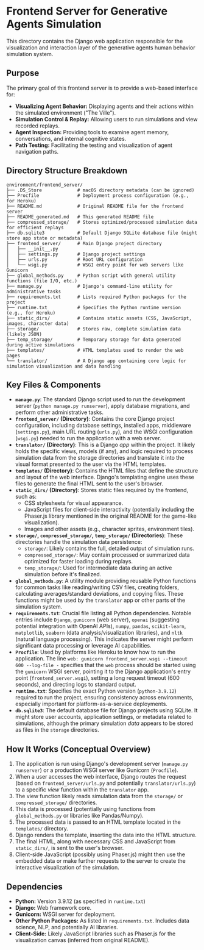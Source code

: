 # Frontend Server for Generative Agents Simulation

This directory contains the Django web application responsible for the visualization and interaction layer of the generative agents human behavior simulation system.

## Purpose

The primary goal of this frontend server is to provide a web-based interface for:

*   **Visualizing Agent Behavior:** Displaying agents and their actions within the simulated environment ("The Ville").
*   **Simulation Control & Replay:** Allowing users to run simulations and view recorded replays.
*   **Agent Inspection:** Providing tools to examine agent memory, conversations, and internal cognitive states.
*   **Path Testing:** Facilitating the testing and visualization of agent navigation paths.

## Directory Structure Breakdown

```
environment/frontend_server/
├── .DS_Store             # macOS directory metadata (can be ignored)
├── Procfile              # Deployment process configuration (e.g., for Heroku)
├── README.md             # Original README file for the frontend server
├── README_generated.md   # This generated README file
├── compressed_storage/   # Stores optimized/processed simulation data for efficient replays
├── db.sqlite3            # Default Django SQLite database file (might store app state or metadata)
├── frontend_server/      # Main Django project directory
│   ├── __init__.py
│   ├── settings.py       # Django project settings
│   ├── urls.py           # Root URL configuration
│   └── wsgi.py           # WSGI entry point for web servers like Gunicorn
├── global_methods.py     # Python script with general utility functions (file I/O, etc.)
├── manage.py             # Django's command-line utility for administrative tasks
├── requirements.txt      # Lists required Python packages for the project
├── runtime.txt           # Specifies the Python runtime version (e.g., for Heroku)
├── static_dirs/          # Contains static assets (CSS, JavaScript, images, character data)
├── storage/              # Stores raw, complete simulation data (likely JSON)
├── temp_storage/         # Temporary storage for data generated during active simulations
├── templates/            # HTML templates used to render the web pages
└── translator/           # A Django app containing core logic for simulation visualization and data handling
```

## Key Files & Components

*   **`manage.py`**: The standard Django script used to run the development server (`python manage.py runserver`), apply database migrations, and perform other administrative tasks.
*   **`frontend_server/` (Directory)**: Contains the core Django project configuration, including database settings, installed apps, middleware (`settings.py`), main URL routing (`urls.py`), and the WSGI configuration (`wsgi.py`) needed to run the application with a web server.
*   **`translator/` (Directory)**: This is a Django *app* within the project. It likely holds the specific views, models (if any), and logic required to process simulation data from the storage directories and translate it into the visual format presented to the user via the HTML templates.
*   **`templates/` (Directory)**: Contains the HTML files that define the structure and layout of the web interface. Django's templating engine uses these files to generate the final HTML sent to the user's browser.
*   **`static_dirs/` (Directory)**: Stores static files required by the frontend, such as:
    *   CSS stylesheets for visual appearance.
    *   JavaScript files for client-side interactivity (potentially including the Phaser.js library mentioned in the original README for the game-like visualization).
    *   Images and other assets (e.g., character sprites, environment tiles).
*   **`storage/`, `compressed_storage/`, `temp_storage/` (Directories)**: These directories handle the simulation data persistence:
    *   `storage/`: Likely contains the full, detailed output of simulation runs.
    *   `compressed_storage/`: May contain processed or summarized data optimized for faster loading during replays.
    *   `temp_storage/`: Used for intermediate data during an active simulation before it's finalized.
*   **`global_methods.py`**: A utility module providing reusable Python functions for common tasks like reading/writing CSV files, creating folders, calculating averages/standard deviations, and copying files. These functions might be used by the `translator` app or other parts of the simulation system.
*   **`requirements.txt`**: Crucial file listing all Python dependencies. Notable entries include `Django`, `gunicorn` (web server), `openai` (suggesting potential integration with OpenAI APIs), `numpy`, `pandas`, `scikit-learn`, `matplotlib`, `seaborn` (data analysis/visualization libraries), and `nltk` (natural language processing). This indicates the server might perform significant data processing or leverage AI capabilities.
*   **`Procfile`**: Used by platforms like Heroku to know how to run the application. The line `web: gunicorn frontend_server.wsgi --timeout 600 --log-file -` specifies that the `web` process should be started using the `gunicorn` WSGI server, pointing it to the Django application's entry point (`frontend_server.wsgi`), setting a long request timeout (600 seconds), and directing logs to standard output.
*   **`runtime.txt`**: Specifies the exact Python version (`python-3.9.12`) required to run the project, ensuring consistency across environments, especially important for platform-as-a-service deployments.
*   **`db.sqlite3`**: The default database file for Django projects using SQLite. It might store user accounts, application settings, or metadata related to simulations, although the primary simulation *data* appears to be stored as files in the `storage` directories.

## How It Works (Conceptual Overview)

1.  The application is run using Django's development server (`manage.py runserver`) or a production WSGI server like Gunicorn (`Procfile`).
2.  When a user accesses the web interface, Django routes the request (based on `frontend_server/urls.py` and potentially `translator/urls.py`) to a specific *view* function within the `translator` app.
3.  The view function likely reads simulation data from the `storage/` or `compressed_storage/` directories.
4.  This data is processed (potentially using functions from `global_methods.py` or libraries like Pandas/Numpy).
5.  The processed data is passed to an HTML template located in the `templates/` directory.
6.  Django renders the template, inserting the data into the HTML structure.
7.  The final HTML, along with necessary CSS and JavaScript from `static_dirs/`, is sent to the user's browser.
8.  Client-side JavaScript (possibly using Phaser.js) might then use the embedded data or make further requests to the server to create the interactive visualization of the simulation.

## Dependencies

*   **Python:** Version 3.9.12 (as specified in `runtime.txt`)
*   **Django:** Web framework core.
*   **Gunicorn:** WSGI server for deployment.
*   **Other Python Packages:** As listed in `requirements.txt`. Includes data science, NLP, and potentially AI libraries.
*   **Client-Side:** Likely JavaScript libraries such as Phaser.js for the visualization canvas (inferred from original README).
